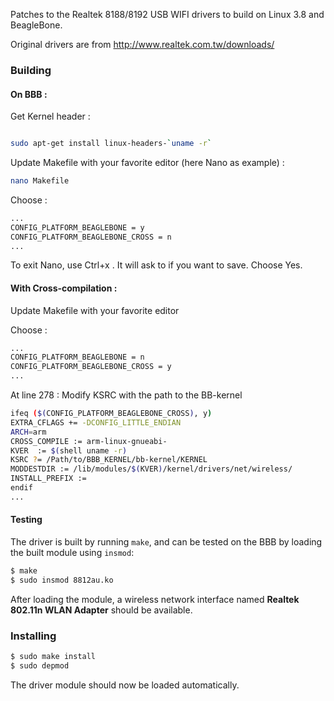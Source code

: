 Patches to the Realtek 8188/8192 USB WIFI drivers to build on Linux 3.8 and BeagleBone.

Original drivers are from http://www.realtek.com.tw/downloads/

### Building 

#### On BBB :

 Get Kernel header :
```sh

sudo apt-get install linux-headers-`uname -r`

``` 

 Update Makefile with your favorite editor (here Nano as example) :

```sh
nano Makefile
```

Choose : 


```sh
...
CONFIG_PLATFORM_BEAGLEBONE = y
CONFIG_PLATFORM_BEAGLEBONE_CROSS = n
...
```
To exit Nano, use Ctrl+x . It will ask to if you want to save. Choose Yes.

#### With Cross-compilation :

 Update Makefile with your favorite editor


Choose : 


```sh
...
CONFIG_PLATFORM_BEAGLEBONE = n
CONFIG_PLATFORM_BEAGLEBONE_CROSS = y
...
```

At line 278 : Modify KSRC with the path to the BB-kernel 

```sh
ifeq ($(CONFIG_PLATFORM_BEAGLEBONE_CROSS), y)
EXTRA_CFLAGS += -DCONFIG_LITTLE_ENDIAN
ARCH=arm
CROSS_COMPILE := arm-linux-gnueabi-
KVER  := $(shell uname -r)
KSRC ?= /Path/to/BBB_KERNEL/bb-kernel/KERNEL
MODDESTDIR := /lib/modules/$(KVER)/kernel/drivers/net/wireless/
INSTALL_PREFIX :=
endif
...
```

#### Testing

The driver is built by running `make`, and can be tested on the BBB by loading the
built module using `insmod`:

```sh
$ make
$ sudo insmod 8812au.ko
```

After loading the module, a wireless network interface named __Realtek 802.11n WLAN Adapter__ should be available.

### Installing

```sh
$ sudo make install
$ sudo depmod
```

The driver module should now be loaded automatically.
